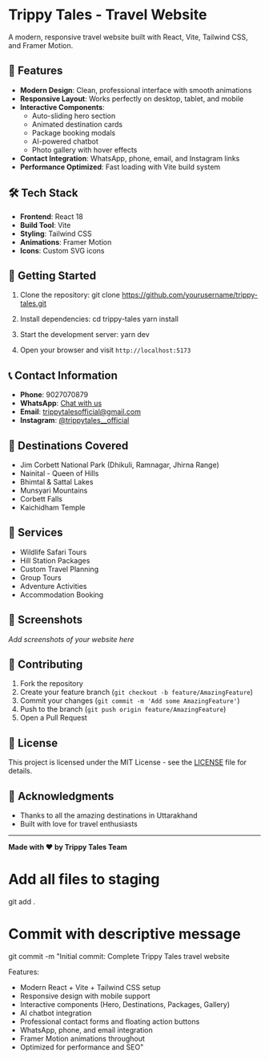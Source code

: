 # Trippy Tales - Travel Website

A modern, responsive travel website built with React, Vite, Tailwind CSS, and Framer Motion.

## 🌟 Features

- **Modern Design**: Clean, professional interface with smooth animations
- **Responsive Layout**: Works perfectly on desktop, tablet, and mobile
- **Interactive Components**: 
  - Auto-sliding hero section
  - Animated destination cards
  - Package booking modals
  - AI-powered chatbot
  - Photo gallery with hover effects
- **Contact Integration**: WhatsApp, phone, email, and Instagram links
- **Performance Optimized**: Fast loading with Vite build system

## 🛠️ Tech Stack

- **Frontend**: React 18
- **Build Tool**: Vite
- **Styling**: Tailwind CSS
- **Animations**: Framer Motion
- **Icons**: Custom SVG icons

## 🚀 Getting Started

1. Clone the repository:
   git clone https://github.com/yourusername/trippy-tales.git
2. Install dependencies:
   cd trippy-tales
   yarn install
3. Start the development server:
   yarn dev

4. Open your browser and visit `http://localhost:5173`

## 📞 Contact Information

- **Phone**: 9027070879
- **WhatsApp**: [Chat with us](https://wa.me/919027070879)
- **Email**: trippytalesofficial@gmail.com
- **Instagram**: [@trippytales__official](https://instagram.com/trippytales__official)

## 🎯 Destinations Covered

- Jim Corbett National Park (Dhikuli, Ramnagar, Jhirna Range)
- Nainital - Queen of Hills
- Bhimtal & Sattal Lakes
- Munsyari Mountains
- Corbett Falls
- Kaichidham Temple

## 💼 Services

- Wildlife Safari Tours
- Hill Station Packages
- Custom Travel Planning
- Group Tours
- Adventure Activities
- Accommodation Booking

## 📸 Screenshots

*Add screenshots of your website here*

## 🤝 Contributing

1. Fork the repository
2. Create your feature branch (`git checkout -b feature/AmazingFeature`)
3. Commit your changes (`git commit -m 'Add some AmazingFeature'`)
4. Push to the branch (`git push origin feature/AmazingFeature`)
5. Open a Pull Request

## 📄 License

This project is licensed under the MIT License - see the [LICENSE](LICENSE) file for details.

## 🙏 Acknowledgments

- Thanks to all the amazing destinations in Uttarakhand
- Built with love for travel enthusiasts

---

**Made with ❤️ by Trippy Tales Team**
# Add all files to staging
git add .

# Commit with descriptive message
git commit -m "Initial commit: Complete Trippy Tales travel website

Features:
- Modern React + Vite + Tailwind CSS setup
- Responsive design with mobile support
- Interactive components (Hero, Destinations, Packages, Gallery)
- AI chatbot integration
- Professional contact forms and floating action buttons
- WhatsApp, phone, and email integration
- Framer Motion animations throughout
- Optimized for performance and SEO"




